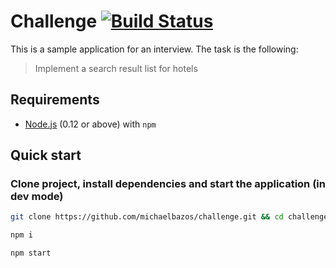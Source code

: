 # Challenge [![Build Status](https://travis-ci.org/michaelbazos/challenge.svg?branch=dev)](https://travis-ci.org/michaelbazos/challenge)

This is a sample application for an interview. The task is the following:

> Implement a search result list for hotels

## Requirements

* [Node.js](http://nodejs.org/) (0.12 or above) with `npm`

## Quick start

### Clone project, install dependencies and start the application (in dev mode)

```bash
git clone https://github.com/michaelbazos/challenge.git && cd challenge

npm i

npm start
```
